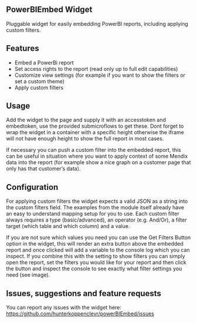 ## PowerBIEmbed Widget
Pluggable widget for easily embedding PowerBI reports, including applying custom filters.

## Features
- Embed a PowerBi report
- Set access rights to the report (read only up to full edit capabilities)
- Customize view settings (for example if you want to show the filters or set a custom theme)
- Apply custom filters

## Usage
Add the widget to the page and supply it with an accesstoken and embedtoken, use the provided submicroflows to get these. Dont forget to wrap the widget in a container with a specific height otherwise the iframe will not have enough height to show the full report in most cases.

If necessary you can push a custom filter into the embedded report, this can be useful in situation where you want to apply context of some Mendix data into the report (for example show a nice graph on a customer page that only has that customer’s data).

## Configuration

For applying custom filters the widget expects a valid JSON as a string into the custom filters field. The examples from the module itself already have an easy to understand mapping setup for you to use. Each custom filter always requires a type (basic/advanced), an operator (e.g. And/Or), a filter target (which table and which column) and a value. 

If you are not sure which values you need you can use the Get Filters Button option in the widget, this will render an extra button above the embedded report and once clicked will add a variable to the console log which you can inspect. If you combine this with the setting to show filters you can simply open the report, set the filters you would like for your report and then click the button and inspect the console to see exactly what filter settings you need (see image).

## Issues, suggestions and feature requests
You can report any issues with the widget here:
https://github.com/hunterkoppenclevr/powerBIEmbed/issues
